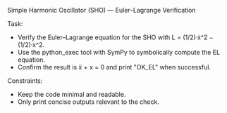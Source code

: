 Simple Harmonic Oscillator (SHO) — Euler–Lagrange Verification

Task:
- Verify the Euler–Lagrange equation for the SHO with L = (1/2)·ẋ^2 − (1/2)·x^2.
- Use the python_exec tool with SymPy to symbolically compute the EL equation.
- Confirm the result is ẍ + x = 0 and print "OK_EL" when successful.

Constraints:
- Keep the code minimal and readable.
- Only print concise outputs relevant to the check.
